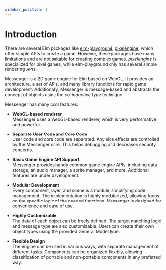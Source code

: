 ```yaml
---
sidebar_position: 1
---
```


# Introduction

There are several Elm packages like [elm-playground](https://package.elm-lang.org/packages/evancz/elm-playground/latest/), [pixelengine](https://github.com/Orasund/pixelengine), which offer simple APIs to create a game. However, these packages have many limitations and are not suitable for creating complex games. _pixelengine_ is specialized for pixel games, while elm-playground only has several simple rendering APIs.

Messenger is a 2D game engine for Elm based on WebGL. It provides an architecture, a set of APIs, and many library functions for rapid game development. Additionally, Messenger is message-based and abstracts the concept of objects using the _co-inductive type_ technique.

Messenger has many cool features:

- **WebGL-based renderer**  
  Messenger uses a WebGL-based renderer, which is very performative and powerful.

- **Separate User Code and Core Code**  
  User code and core code are separated. Any side effects are controlled by the Messenger core. This helps debugging and decreases security concerns.

- **Basic Game Engine API Support**  
  Messenger provides handy common game engine APIs, including data storage, an audio manager, a sprite manager, and more. Additional features are under development.

- **Modular Development**  
  Every component, layer, and scene is a module, simplifying code management. The implementation is highly modularized, allowing focus on the specific logic of the needed functions. Messenger is designed for convenience and ease of use.

- **Highly Customizable**  
  The data of each object can be freely defined. The target matching logic and message type are also customizable. Users can create their own object types using the provided General Model type.

- **Flexible Design**  
  The engine can be used in various ways, with separate management of different tasks. Components can be organized flexibly, allowing classification of portable and non-portable components in any preferred way.

